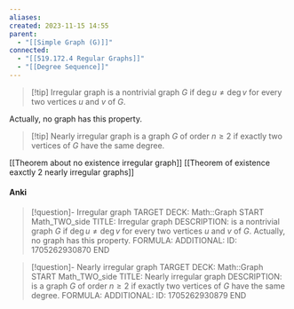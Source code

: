 ```yaml
---
aliases: 
created: 2023-11-15 14:55
parent:
  - "[[Simple Graph (G)]]"
connected:
  - "[[519.172.4 Regular Graphs]]"
  - "[[Degree Sequence]]"
---
```


> [!tip] Irregular graph
is a nontrivial graph $G$ 
if $\deg  u \neq \deg v$ for every two vertices $u$ and $v$ of $G$. 

Actually, no graph has this property.

> [!tip] Nearly irregular graph
is a graph $G$ of order $n ≥ 2$ 
if exactly two vertices of $G$ have the same degree.


[[Theorem about no existence irregular graph]]
[[Theorem of existence eaxctly 2 nearly irregular graphs]]

#### Anki
> [!question]- Irregular graph
TARGET DECK: Math::Graph
START
Math_TWO_side
TITLE: Irregular graph
DESCRIPTION: is a nontrivial graph $G$ 
if $\deg  u \neq \deg v$ for every two vertices $u$ and $v$ of $G$. 
Actually, no graph has this property.
FORMULA: 
ADDITIONAL:
ID: 1705262930870
END

> [!question]- Nearly irregular graph
TARGET DECK: Math::Graph
START
Math_TWO_side
TITLE: Nearly irregular graph
DESCRIPTION: is a graph $G$ of order $n ≥ 2$ 
if exactly two vertices of $G$ have the same degree.
FORMULA: 
ADDITIONAL:
ID: 1705262930879
END







